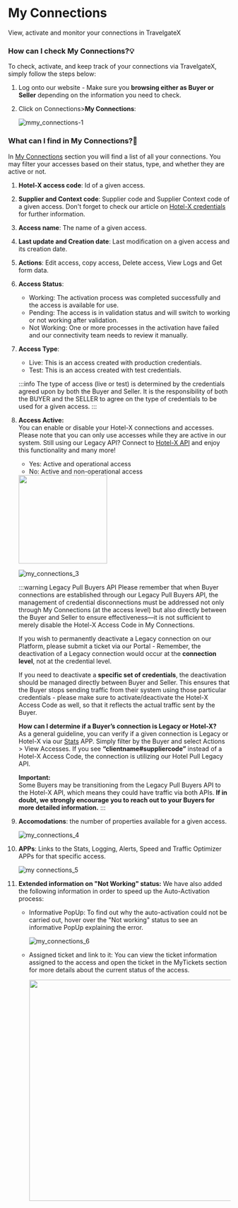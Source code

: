 ﻿---
sidebar_position: 1
---

# My Connections

View, activate and monitor your connections in TravelgateX


### How can I check My Connections?💡
To check, activate, and keep track of your connections via TravelgateX, simply follow the steps below:

1. Log onto our website - Make sure you **browsing either as Buyer or Seller** depending on the information you need to check.

2. Click on Connections>**My Connections**:

	![mmy_connections-1](https://storage.travelgate.com/kbase/my_connections-1.jpg)

### What can I find in My Connections?🔎
In [My Connections](https://app.travelgatex.com/connections/myconnections) section you will find a list of all your connections. You may filter your accesses based on their status, type, and whether they are active or not.

1. **Hotel-X access code**: Id of a given access.

1. **Supplier and Context code**: Supplier code and Supplier Context code of a given access. Don't forget to check our article on [Hotel-X credentials](/kb/our-products/are-you-a-buyer/getting-started-with-hotel-x-buyers-api/hotel-x-credentials) for further information.

1. **Access name**: The name of a given access.

1. **Last update and Creation date**: Last modification on a given access and its creation date.

1. **Actions**: Edit access, copy access, Delete access, View Logs and Get form data.

1. **Access Status**:
	- Working: The activation process was completed successfully and the access is available for use.
	- Pending: The access is in validation status and will switch to working or not working after validation.
	- Not Working: One or more processes in the activation have failed and our connectivity team needs to review it manually.
1. **Access Type**:
	- Live: This is an access created with production credentials.
	- Test: This is an access created with test credentials.

	:::info
	The type of access (live or test) is determined by the credentials agreed upon by both the Buyer and Seller. It is the responsibility of both the BUYER and the SELLER to agree on the type of credentials to be used for a given access.
	:::

1. **Access Active:**  
	You can enable or disable your Hotel-X connections and accesses. Please note that you can only use accesses while they are active in our system. Still using our Legacy API? Connect to [Hotel-X API](/docs/apis/for-buyers/hotel-x-pull-buyers-api/quickstart) and enjoy this functionality and many more!
	- Yes: Active and operational access
	- No: Active and non-operational access

	<img src="https://storage.travelgate.com/kbase/my_connections_2.jpg" width="200" />

	![my_connections_3](https://storage.travelgate.com/kbase/my_connections_3.jpg)

	:::warning Legacy Pull Buyers API
	Please remember that when Buyer connections are established through our Legacy Pull Buyers API, the management of credential disconnections must be addressed not only through My Connections (at the access level) but also directly between the Buyer and Seller to ensure effectiveness—it is not sufficient to merely disable the Hotel-X Access Code in My Connections.
	
	If you wish to permanently deactivate a Legacy connection on our Platform, please submit a ticket via our Portal - Remember, the deactivation of a Legacy connection would occur at the **connection level**, not at the credential level.  
	
	If you need to deactivate a **specific set of credentials**, the deactivation should be managed directly between Buyer and Seller. This ensures that the Buyer stops sending traffic from their system using those particular credentials - please make sure to activate/deactivate the Hotel-X Access Code as well, so that it reflects the actual traffic sent by the Buyer.
	
	**How can I determine if a Buyer’s connection is Legacy or Hotel-X?**  
	As a general guideline, you can verify if a given connection is Legacy or Hotel-X via our [Stats](/kb/apps/monitoring-apps/stats/stats-connectivity-dashboard) APP. Simply filter by the Buyer and select Actions > View Accesses. If you see **“clientname#suppliercode”** instead of a Hotel-X Access Code, the connection is utilizing our Hotel Pull Legacy API.
	
	**Important:**  
	Some Buyers may be transitioning from the Legacy Pull Buyers API to the Hotel-X API, which means they could have traffic via both APIs. **If in doubt, we strongly encourage you to reach out to your Buyers for more detailed information.**
	:::

2. **Accomodations**: the number of properties available for a given access.

	![my_connections_4](https://storage.travelgate.com/kbase/my_connections_4.jpg)

3. **APPs**: Links to the Stats, Logging, Alerts, Speed and Traffic Optimizer APPs for that specific access.

	![my connections_5](https://storage.travelgate.com/kbase/my_connections_5.jpg)

4. **Extended information on "Not Working" status:**
	We have also added the following information in order to speed up the Auto-Activation process:

	- Informative PopUp: To find out why the auto-activation could not be carried out, hover over the "Not working" status to see an informative PopUp explaining the error.

		![my_connections_6](https://storage.travelgate.com/kbase/my_connections_6.jpg)

	- Assigned ticket and link to it: You can view the ticket information assigned to the access and open the ticket in the MyTickets section for more details about the current status of the access. 

		<img src="https://storage.travelgate.com/kbase/my_connections_7.jpg" width="500" />

